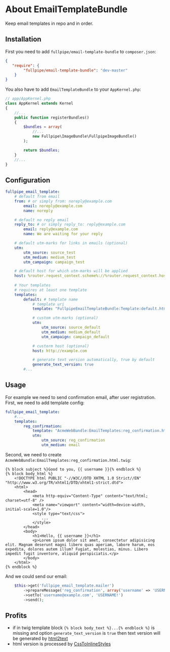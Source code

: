 # About EmailTemplateBundle
Keep email templates in repo and in order.
## Installation
First you need to add `fullpipe/email-template-bundle` to `composer.json`:
```json
{
   "require": {
        "fullpipe/email-template-bundle": "dev-master"
    }
}
```
You also have to add `EmailTemplateBundle` to your `AppKernel.php`:
```php
// app/AppKernel.php
class AppKernel extends Kernel
{
    //...
    public function registerBundles()
    {
        $bundles = array(
            //...
            new Fullpipe\ImageBundle\FullpipeImageBundle()
        );

        return $bundles;
    }
    //...
}
```
## Configuration
```yaml
fullpipe_email_template:
    # default from email
    from: # or simply from: noreply@example.com
        email: noreply@example.com
        name: noreply

    # default no reply email
    reply_to: # or simply reply_to: reply@example.com
        email: reply@example.com
        name: We are waiting for your reply

    # default utm-marks for links in emails (optional)
    utm:
        utm_source: source_test
        utm_medium: medium_test
        utm_campaign: campaign_test

    # default host for which utm-marks will be applied
    host: %router.request_context.scheme%://%router.request_context.host%
    
    # Your templates
    # requires at least one template
    templates:
        default: # template name
            # template uri
            template: "FullpipeEmailTemplateBundle:Template:default.html.twig" 

            # custom utm-marks (optional)
            utm: 
                utm_source: source_default
                utm_medium: medium_default
                utm_campaign: campaign_default

            # custorm host (optional)
            host: http://example.com

            # generate text version automatically, true by default
            generate_text_version: true
        #...
```
## Usage
For example we need to send confirmation email, after user registration.
First, we need to add template config:
```yaml
fullpipe_email_template:
    #...
    templates:
        reg_confirmation:
            template: "AcmeWebBundle:EmailTemplates:reg_confirmation.html.twig"
            utm: 
                utm_source: reg_confirmation
                utm_medium: email
```
Second, we need to create `AcmeWebBundle:EmailTemplates:reg_confirmation.html.twig`:
```twig
{% block subject %}Good to you, {{ username }}{% endblock %}
{% block body_html %}
    <!DOCTYPE html PUBLIC "-//W3C//DTD XHTML 1.0 Strict//EN" "http://www.w3.org/TR/xhtml1/DTD/xhtml1-strict.dtd">
    <html>
        <head>
            <meta http-equiv="Content-Type" content="text/html; charset=utf-8" />
            <meta name="viewport" content="width=device-width, initial-scale=1.0"/>
            <style type="text/css">
                ...
            </style>
        </head>
        <body>
            <h1>Hello, {{ username }}</h1>
            <p>Lorem ipsum dolor sit amet, consectetur adipisicing elit. Magnam deserunt magni libero quas aperiam, labore harum, eos expedita, dolores autem illum? Fugiat, molestias, minus. Libero impedit fugit inventore, aliquid perspiciatis.</p>
        </body>
    </html>
{% endblock %}
```
And we could send our email:
```php
    $this->get('fullpipe_email_template.mailer')
        ->prepareMessage('reg_confirmation', array('username' => 'USERNAME!'))
        ->setTo('username@example.com', 'USERNAME!')
        ->send();
```
## Profits
- if in twig template block `{% block body_text %}...{% endblock %}` is missing and option `generate_text_version` is `true` then text version will be generated by [html2text](https://github.com/mtibben/html2text)
- html version is processed by [CssToInlineStyles](https://github.com/tijsverkoyen/CssToInlineStyles)

